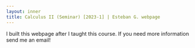 ```yaml
---
layout: inner
title: Calculus II (Seminar) [2023-1] | Esteban G. webpage
---
```


<p>I built this webpage after I taught this course. If you need more information send me an email!</p>
